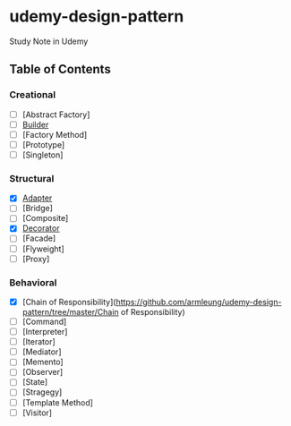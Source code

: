 # udemy-design-pattern
Study Note in Udemy

## Table of Contents

### Creational
- [ ] [Abstract Factory]
- [ ] [Builder](https://github.com/armleung/udemy-design-pattern/tree/master/Builder)
- [ ] [Factory Method]
- [ ] [Prototype]
- [ ] [Singleton]

### Structural
- [X] [Adapter](https://github.com/armleung/udemy-design-pattern/tree/master/Adapter)
- [ ] [Bridge]
- [ ] [Composite]
- [X] [Decorator](https://github.com/armleung/udemy-design-pattern/tree/master/Decorator)
- [ ] [Facade]
- [ ] [Flyweight]
- [ ] [Proxy]

### Behavioral
- [X] [Chain of Responsibility](https://github.com/armleung/udemy-design-pattern/tree/master/Chain of Responsibility)
- [ ] [Command]
- [ ] [Interpreter]
- [ ] [Iterator]
- [ ] [Mediator]
- [ ] [Memento]
- [ ] [Observer]
- [ ] [State]
- [ ] [Stragegy]
- [ ] [Template Method]
- [ ] [Visitor]